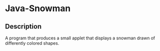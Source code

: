 # Java-Snowman

## Description
A program that produces a small applet that displays a snowman drawn of differently colored shapes. 
